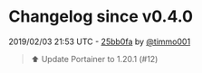 # Changelog since v0.4.0

2019/02/03 21:53 UTC - [25bb0fa](https://github.com/hassio-addons/addon-portainer/commit/25bb0fa2fe04f68aa4b9656c1126c408ac8ae8d6) by [@timmo001](https://github.com/timmo001)
> :arrow_up: Update Portainer to 1.20.1 (#12) 

